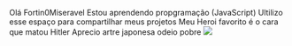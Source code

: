 
Olá Fortin0Miseravel
Estou aprendendo propgramação (JavaScript)
Ultilizo esse espaço para compartilhar meus projetos
Meu Heroi favorito é o cara que matou Hitler
Aprecio artre japonesa 
odeio pobre
![](https://tenor.com/pt-BR/view/shrek-gif-27517697)

